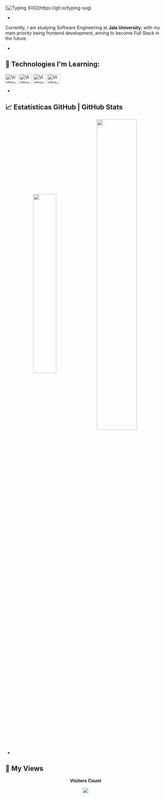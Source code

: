 [![Typing SVG](https://readme-typing-svg.herokuapp.com/?color=00bfbf&size=35&center=true&vCenter=true&width=1000&lines=Hello,+World!!!;My+Name´s+Victor+Pessoa;Frontend+Developer;Always+Learning+New+Technologies!)](https://git.io/typing-svg)

-

Currently, I am studying Software Engineering at **Jala University**, with my main priority being frontend development, aiming to become Full Stack in the future.


-
## 🚀 Technologies I'm Learning:

<div>
  <img align="center" alt="Victor-Figma" height="30" width="40" src="https://cdn.jsdelivr.net/gh/devicons/devicon/icons/figma/figma-original.svg">
  <img align="center" alt="Victor-Vue" height="30" width="40" src="https://cdn.jsdelivr.net/gh/devicons/devicon/icons/vuejs/vuejs-original.svg">
  <img align="center" alt="Victor-Nuxt" height="30" width="40" src="https://cdn.jsdelivr.net/gh/devicons/devicon/icons/nuxtjs/nuxtjs-original.svg">
  <img align="center" alt="Victor-TS" height="30" width="40" src="https://cdn.jsdelivr.net/gh/devicons/devicon/icons/typescript/typescript-original.svg">
</div>


-
## 📈 Estatísticas GitHub | GitHub Stats

<div align="center">
  <img width="38%" align="center" src="https://github-readme-stats.vercel.app/api/top-langs/?username=victorpessoa01&layout=compact&langs_count=7&theme=radical&title_color=fff&text_color=fff" />
  <img width="50%" align="center" src="https://github-readme-stats.vercel.app/api?username=victorpessoa01&show_icons=true&theme=radical&title_color=fff&text_color=fff" />
</div>
<br clear="both">



-
## 👀 My Views

<div align="center">
<p align="centre">
  <b>Visitors Count</b>
</p>  
<p align="center">
  <img align="center" src="https://profile-counter.glitch.me/{victorpessoa01}/count.svg"/>
</p> 
</div>
